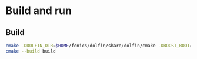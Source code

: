 # Build and run

## Build

```sh
cmake -DDOLFIN_DIR=$HOME/fenics/dolfin/share/dolfin/cmake -DBOOST_ROOT=$HOME/boost -B build -S .
cmake --build build
```